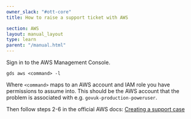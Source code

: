 ```yaml
---
owner_slack: "#ott-core"
title: How to raise a support ticket with AWS

section: AWS
layout: manual_layout
type: learn
parent: "/manual.html"
---
```


Sign in to the AWS Management Console.

`gds aws <command> -l`

Where `<command>` maps to an AWS account and IAM role you have permissions to assume into. This should be the AWS account that the problem is associated with e.g. `govuk-production-poweruser`.

Then follow steps 2-6 in the official AWS docs: [Creating a support case](https://docs.aws.amazon.com/awssupport/latest/user/case-management.html#creating-a-support-case)
